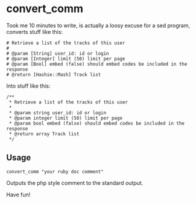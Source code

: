 # convert_comm

Took me 10 minutes to write, is actually a loosy excuse for a sed program,
converts stuff like this:

    # Retrieve a list of the tracks of this user
    #
    # @param [String] user_id: id or login
    # @param [Integer] limit (50) limit per page
    # @param [Bool] embed (false) should embed codes be included in the response
    # @return [Hashie::Mash] Track list

Into stuff like this:

    /**
     * Retrieve a list of the tracks of this user
     *
     * @param string user_id: id or login
     * @param integer limit (50) limit per page
     * @param bool embed (false) should embed codes be included in the response
     * @return array Track list
     */

## Usage

    convert_comm "your ruby doc comment"

Outputs the php style comment to the standard output.

Have fun!
